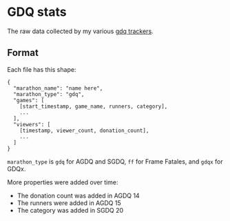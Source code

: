 # GDQ stats

The raw data collected by my various [gdq trackers](https://gdq.alligatr.co.uk).

## Format

Each file has this shape:

```
{
  "marathon_name": "name here",
  "marathon_type": "gdq",
  "games": [
    [start_timestamp, game_name, runners, category],
    ...
  ],
  "viewers": [
    [timestamp, viewer_count, donation_count],
    ...
  ]
}
```

`marathon_type` is `gdq` for AGDQ and SGDQ, `ff` for Frame Fatales, and `gdqx` for GDQx.

More properties were added over time:
- The donation count was added in AGDQ 14
- The runners were added in AGDQ 15
- The category was added in SGDQ 20
